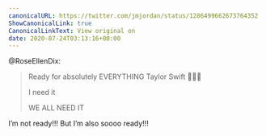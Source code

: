```yaml
---
canonicalURL: https://twitter.com/jmjordan/status/1286499662673764352
ShowCanonicalLink: true
CanonicalLinkText: View original on
date: 2020-07-24T03:13:16+00:00
---
```

@RoseEllenDix:

> Ready for absolutely EVERYTHING Taylor Swift 🙌🏻🤗
> 
> I need it
> 
> WE ALL NEED IT

I’m not ready!!! But I’m also soooo ready!!!